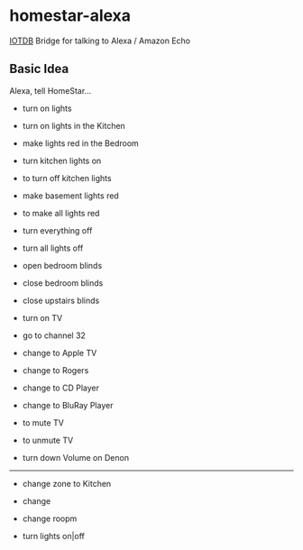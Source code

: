 # homestar-alexa
[IOTDB](https://github.com/dpjanes/node-iotdb) Bridge for talking to Alexa / Amazon Echo


## Basic Idea

Alexa, tell HomeStar…

* turn on lights
* turn on lights in the Kitchen
* make lights red in the Bedroom

* turn kitchen lights on
* to turn off kitchen lights
* make basement lights red
* to make all lights red
* turn everything off
* turn all lights off
* open bedroom blinds
* close bedroom blinds
* close upstairs blinds
* turn on TV
* go to channel 32
* change to Apple TV
* change to Rogers
* change to CD Player
* change to BluRay Player
* to mute TV
* to unmute TV
* turn down Volume on Denon


---


* change zone to Kitchen
* change 

* change roopm
* turn lights on|off
